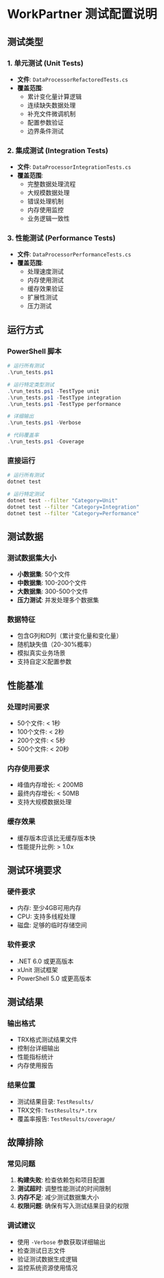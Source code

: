 # WorkPartner 测试配置说明

## 测试类型

### 1. 单元测试 (Unit Tests)
- **文件**: `DataProcessorRefactoredTests.cs`
- **覆盖范围**: 
  - 累计变化量计算逻辑
  - 连续缺失数据处理
  - 补充文件微调机制
  - 配置参数验证
  - 边界条件测试

### 2. 集成测试 (Integration Tests)
- **文件**: `DataProcessorIntegrationTests.cs`
- **覆盖范围**:
  - 完整数据处理流程
  - 大规模数据处理
  - 错误处理机制
  - 内存使用监控
  - 业务逻辑一致性

### 3. 性能测试 (Performance Tests)
- **文件**: `DataProcessorPerformanceTests.cs`
- **覆盖范围**:
  - 处理速度测试
  - 内存使用测试
  - 缓存效果验证
  - 扩展性测试
  - 压力测试

## 运行方式

### PowerShell 脚本
```powershell
# 运行所有测试
.\run_tests.ps1

# 运行特定类型测试
.\run_tests.ps1 -TestType unit
.\run_tests.ps1 -TestType integration
.\run_tests.ps1 -TestType performance

# 详细输出
.\run_tests.ps1 -Verbose

# 代码覆盖率
.\run_tests.ps1 -Coverage
```

### 直接运行
```bash
# 运行所有测试
dotnet test

# 运行特定测试
dotnet test --filter "Category=Unit"
dotnet test --filter "Category=Integration"
dotnet test --filter "Category=Performance"
```

## 测试数据

### 测试数据集大小
- **小数据集**: 50个文件
- **中数据集**: 100-200个文件
- **大数据集**: 300-500个文件
- **压力测试**: 并发处理多个数据集

### 数据特征
- 包含G列和D列（累计变化量和变化量）
- 随机缺失值（20-30%概率）
- 模拟真实业务场景
- 支持自定义配置参数

## 性能基准

### 处理时间要求
- 50个文件: < 1秒
- 100个文件: < 2秒
- 200个文件: < 5秒
- 500个文件: < 20秒

### 内存使用要求
- 峰值内存增长: < 200MB
- 最终内存增长: < 50MB
- 支持大规模数据处理

### 缓存效果
- 缓存版本应该比无缓存版本快
- 性能提升比例: > 1.0x

## 测试环境要求

### 硬件要求
- 内存: 至少4GB可用内存
- CPU: 支持多线程处理
- 磁盘: 足够的临时存储空间

### 软件要求
- .NET 6.0 或更高版本
- xUnit 测试框架
- PowerShell 5.0 或更高版本

## 测试结果

### 输出格式
- TRX格式测试结果文件
- 控制台详细输出
- 性能指标统计
- 内存使用报告

### 结果位置
- 测试结果目录: `TestResults/`
- TRX文件: `TestResults/*.trx`
- 覆盖率报告: `TestResults/coverage/`

## 故障排除

### 常见问题
1. **构建失败**: 检查依赖包和项目配置
2. **测试超时**: 调整性能测试的时间限制
3. **内存不足**: 减少测试数据集大小
4. **权限问题**: 确保有写入测试结果目录的权限

### 调试建议
- 使用 `-Verbose` 参数获取详细输出
- 检查测试日志文件
- 验证测试数据生成逻辑
- 监控系统资源使用情况
